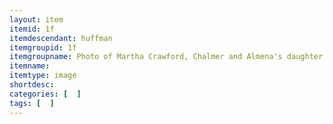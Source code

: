 ```yaml
---
layout: item
itemid: 1f
itemdescendant: huffman
itemgroupid: 1f
itemgroupname: Photo of Martha Crawford, Chalmer and Almena's daughter and her five children 
itemname: 
itemtype: image
shortdesc: 
categories: [  ]
tags: [  ]
---
```







